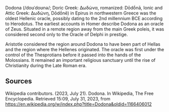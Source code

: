 Dodona (/doʊˈdoʊnə/; Doric Greek: Δωδώνα, romanized: Dōdṓnā, Ionic and Attic Greek: Δωδώνη, Dōdṓnē) in Epirus in northwestern Greece was the oldest Hellenic oracle, possibly dating to the 2nd millennium BCE according to Herodotus. The earliest accounts in Homer describe Dodona as an oracle of Zeus. Situated in a remote region away from the main Greek poleis, it was considered second only to the Oracle of Delphi in prestige.

Aristotle considered the region around Dodona to have been part of Hellas and the region where the Hellenes originated. The oracle was first under the control of the Thesprotians before it passed into the hands of the Molossians. It remained an important religious sanctuary until the rise of Christianity during the Late Roman era.

## Sources

Wikipedia contributors. (2023, July 21). Dodona. In Wikipedia, The Free Encyclopedia. Retrieved 15:09, July 31, 2023, from https://en.wikipedia.org/w/index.php?title=Dodona&oldid=1166406012
